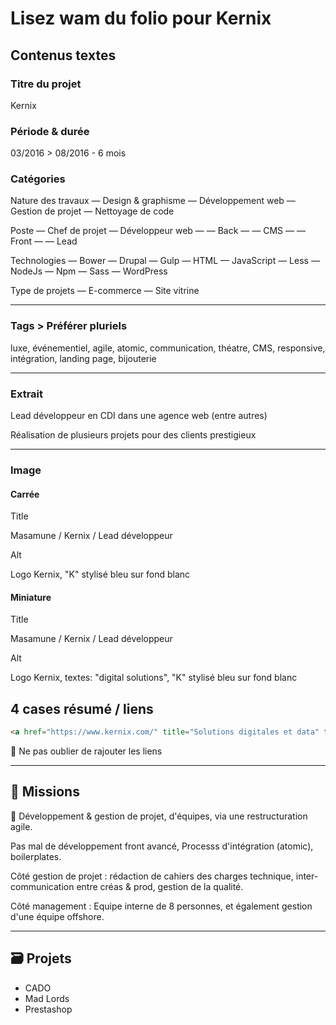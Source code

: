 # Lisez wam du folio pour Kernix

## Contenus textes

### Titre du projet

Kernix

### Période & durée

03/2016 > 08/2016 - 6 mois

### Catégories

Nature des travaux
— Design & graphisme
— Développement web
— Gestion de projet
— Nettoyage de code

Poste
— Chef de projet
— Développeur web
— — Back
— — CMS
— — Front
— — Lead

Technologies
— Bower
— Drupal
— Gulp
— HTML
— JavaScript
— Less
— NodeJs
— Npm
— Sass
— WordPress

Type de projets
— E-commerce
— Site vitrine

---

### Tags > Préférer pluriels

luxe, événementiel, agile, atomic, communication, théatre, CMS, responsive, intégration, landing page, bijouterie

---

### Extrait

Lead développeur en CDI dans une agence web (entre autres)

Réalisation de plusieurs projets pour des clients prestigieux

---

### Image

#### Carrée

Title

Masamune / Kernix / Lead développeur

Alt

Logo Kernix, "K" stylisé bleu sur fond blanc

#### Miniature

Title

Masamune / Kernix / Lead développeur

Alt

Logo Kernix, textes: "digital solutions", "K" stylisé bleu sur fond blanc

## 4 cases résumé / liens

```html
<a href="https://www.kernix.com/" title="Solutions digitales et data" target="_blank" rel="nofollow">Site de l'entreprise</a>
```

🚨 Ne pas oublier de rajouter les liens

---

## 🎯 Missions

👔 Développement & gestion de projet, d'équipes, via une restructuration agile.

Pas mal de développement front avancé, Processs d'intégration (atomic), boilerplates.

Côté gestion de projet : rédaction de cahiers des charges technique, inter-communication entre créas & prod, gestion de la qualité.

Côté management : Equipe interne de 8 personnes, et également gestion d'une équipe offshore.

---

## 🗃️ Projets

- CADO
- Mad Lords
- Prestashop
